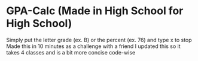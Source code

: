 # GPA-Calc (Made in High School for High School)
Simply put the letter grade (ex. B) or the percent (ex. 76) and type x to stop
Made this in 10 minutes as a challenge with a friend
I updated this so it takes 4 classes and is a bit more concise code-wise